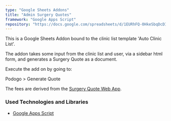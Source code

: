 ```yaml
---
type: "Google Sheets Addons"
title: "Admin Surgery Quotes"
framework: "Google Apps Script"
repository: "https://docs.google.com/spreadsheets/d/1EURhFQ-0HkeSbqDcDIQNNz4ygHNZms7hA6taeNDiDgs/edit?usp=drive_web&ouid=106427715313864590283"
---
```


This is a Google Sheets Addon bound to the clinic list template 'Auto Clinic List'.

The addon takes some input from the clinic list and user, via a sidebar html form, and generates a Surgery Quote as a document.

Execute the add on by going to:

Podogo > Generate Quote

The fees are derived from the [Surgery Quote Web App](/projects/surgery-fees).

### Used Technologies and Libraries

- [Google Apps Script](https://developers.google.com/apps-script)
